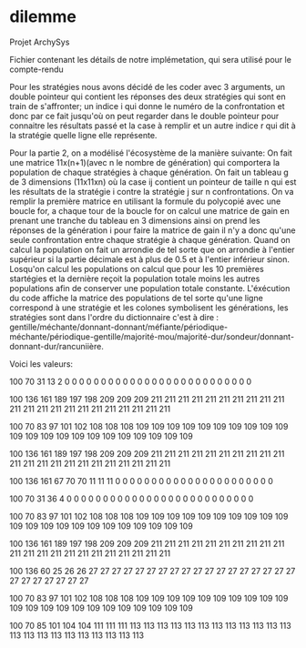 # dilemme
Projet ArchySys

Fichier contenant les détails de notre implémetation, qui sera utilisé pour le compte-rendu

Pour les stratégies nous avons décidé de les coder avec 3 arguments, un double pointeur qui contient les réponses des
deux stratégies qui sont en train de s'affronter; un indice i qui donne le numéro de la confrontation et donc par ce fait
jusqu'où on peut regarder dans le double pointeur pour connaitre les résultats passé et la case à remplir et un autre indice r
qui dit à la stratégie quelle ligne elle représente.


Pour la partie 2, on a modélisé l'écosystème de la manière suivante:
On fait une matrice 11x(n+1)(avec n le nombre de génération) qui comportera la population de chaque stratégies à chaque génération.
On fait un tableau g de 3 dimensions (11x11xn) où la case ij contient un pointeur de taille n qui est les résultats de la stratégie i
contre la stratégie j sur n confrontations.
On va remplir la première matrice en utilisant la formule du polycopié avec une boucle for, a chaque tour de la boucle for on calcul une 
matrice de gain en prenant une tranche du tableau en 3 dimensions ainsi on prend les réponses de la génération i pour faire la matrice de 
gain il n'y a donc qu'une seule confrontation entre chaque stratégie à chaque génération.
Quand on calcul la population on fait un arrondie de tel sorte que on arrondie à l'entier supérieur si la partie décimale est à plus de 
0.5 et à l'entier inférieur sinon.
Losqu'on calcul les populations on calcul que pour les 10 premières startégies et la dernière reçoit la population totale moins les autres 
populations afin de conserver une population totale constante.
L'éxécution du code affiche la matrice des populations de tel sorte qu'une ligne correspond à une stratégie et les colones symbolisent les 
générations, les stratégies sont dans l'ordre du dictionnaire c'est à dire : gentille/méchante/donnant-donnant/méfiante/périodique-
méchante/périodique-gentille/majorité-mou/majorité-dur/sondeur/donnant-donnant-dur/rancuniière.

Voici les valeurs:

100	70	31	13	2	0	0	0	0	0	0	0	0	0	0	0	0	0	0	0	0	0	0	0	0	0	0	0	0	0	0	

100	136	161	189	197	198	209	209	209	211	211	211	211	211	211	211	211	211	211	211	211	211	211	211	211	211	211	211	211	211	211	

100	70	83	97	101	102	108	108	108	109	109	109	109	109	109	109	109	109	109	109	109	109	109	109	109	109	109	109	109	109	109	

100	136	161	189	197	198	209	209	209	211	211	211	211	211	211	211	211	211	211	211	211	211	211	211	211	211	211	211	211	211	211	

100	136	161	67	70	70	11	11	11	0	0	0	0	0	0	0	0	0	0	0	0	0	0	0	0	0	0	0	0	0	0	

100	70	31	36	4	0	0	0	0	0	0	0	0	0	0	0	0	0	0	0	0	0	0	0	0	0	0	0	0	0	0	

100	70	83	97	101	102	108	108	108	109	109	109	109	109	109	109	109	109	109	109	109	109	109	109	109	109	109	109	109	109	109	

100	136	161	189	197	198	209	209	209	211	211	211	211	211	211	211	211	211	211	211	211	211	211	211	211	211	211	211	211	211	211	

100	136	60	25	26	26	27	27	27	27	27	27	27	27	27	27	27	27	27	27	27	27	27	27	27	27	27	27	27	27	27	

100	70	83	97	101	102	108	108	108	109	109	109	109	109	109	109	109	109	109	109	109	109	109	109	109	109	109	109	109	109	109	

100	70	85	101	104	104	111	111	111	113	113	113	113	113	113	113	113	113	113	113	113	113	113	113	113	113	113	113	113	113	113	

